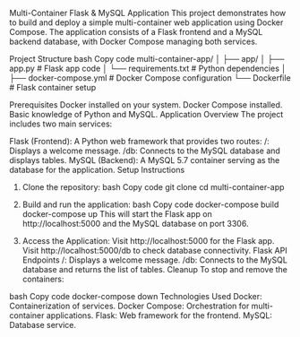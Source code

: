 Multi-Container Flask & MySQL Application
This project demonstrates how to build and deploy a simple multi-container web application using Docker Compose. The application consists of a Flask frontend and a MySQL backend database, with Docker Compose managing both services.

Project Structure
bash
Copy code
multi-container-app/
│
├── app/
│   ├── app.py               # Flask app code
│   └── requirements.txt      # Python dependencies
│
├── docker-compose.yml        # Docker Compose configuration
└── Dockerfile                # Flask container setup

Prerequisites
Docker installed on your system.
Docker Compose installed.
Basic knowledge of Python and MySQL.
Application Overview
The project includes two main services:

Flask (Frontend): A Python web framework that provides two routes:
/: Displays a welcome message.
/db: Connects to the MySQL database and displays tables.
MySQL (Backend): A MySQL 5.7 container serving as the database for the application.
Setup Instructions
1. Clone the repository:
bash
Copy code
git clone <repository-url>
cd multi-container-app
2. Build and run the application:
bash
Copy code
docker-compose build
docker-compose up
This will start the Flask app on http://localhost:5000 and the MySQL database on port 3306.

3. Access the Application:
Visit http://localhost:5000 for the Flask app.
Visit http://localhost:5000/db to check database connectivity.
Flask API Endpoints
/: Displays a welcome message.
/db: Connects to the MySQL database and returns the list of tables.
Cleanup
To stop and remove the containers:

bash
Copy code
docker-compose down
Technologies Used
Docker: Containerization of services.
Docker Compose: Orchestration for multi-container applications.
Flask: Web framework for the frontend.
MySQL: Database service.
